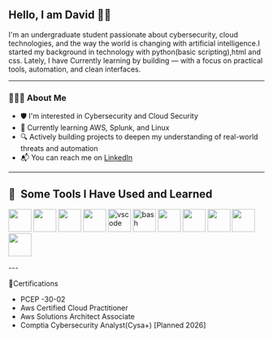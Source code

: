 ## Hello, I am David 👋🏾

I'm an undergraduate student passionate about cybersecurity, cloud technologies, and the way the world is changing with artificial intelligence.I started my background in technology with python(basic scripting),html and css. Lately, I have Currently learning by building — with a focus on practical tools, automation, and clean interfaces.

---

### 👨🏾‍💻 About Me

- 🛡️ I'm interested in Cybersecurity and Cloud Security 
- 🌱 Currently learning AWS, Splunk, and Linux
- 🔍 Actively building projects to deepen my understanding of real-world threats and automation  
- 📬 You can reach me on [LinkedIn](www.linkedin.com/in/doladejo)  
---
<h2> 🚀 &nbsp;Some Tools I Have Used and Learned</h2>
<p align="left">
 
 <img src="https://cdn.jsdelivr.net/gh/devicons/devicon@latest/icons/python/python-original.svg" width="45" height="45" />
   <img src="https://cdn.jsdelivr.net/gh/devicons/devicon@latest/icons/css3/css3-original.svg" width="45" height="45"/>   
   <img src="https://cdn.jsdelivr.net/gh/devicons/devicon@latest/icons/splunk/splunk-original-wordmark.svg"width="45" height="45" />
  
  <img src="https://cdn.jsdelivr.net/gh/devicons/devicon@latest/icons/rstudio/rstudio-original.svg" width="45" height="45"/>
           
<img src="https://cdn.jsdelivr.net/gh/devicons/devicon/icons/vscode/vscode-original.svg" alt="vscode" width="45" height="45"/>
<img src="https://cdn.jsdelivr.net/gh/devicons/devicon/icons/bash/bash-original.svg" alt="bash" width="45" height="45"/>
<img src="https://cdn.jsdelivr.net/gh/devicons/devicon@latest/icons/html5/html5-original.svg" width="45" height="45" />
<img src="https://cdn.jsdelivr.net/gh/devicons/devicon@latest/icons/javascript/javascript-original.svg" width="45" height="45"/>
<img src="https://cdn.jsdelivr.net/gh/devicons/devicon@latest/icons/linux/linux-original.svg" width="45" height="45"/>
<img src="https://cdn.jsdelivr.net/gh/devicons/devicon@latest/icons/powershell/powershell-original.svg" width="45" height="45"/>
<img src="https://cdn.jsdelivr.net/gh/devicons/devicon@latest/icons/amazonwebservices/amazonwebservices-original-wordmark.svg" width="45" height="45"/>
 
</p>
---

🧠Certifications
- PCEP -30-02
- Aws Certified Cloud Practitioner
- Aws Solutions Architect Associate
- Comptia Cybersecurity Analyst(Cysa+) [Planned 2026]
